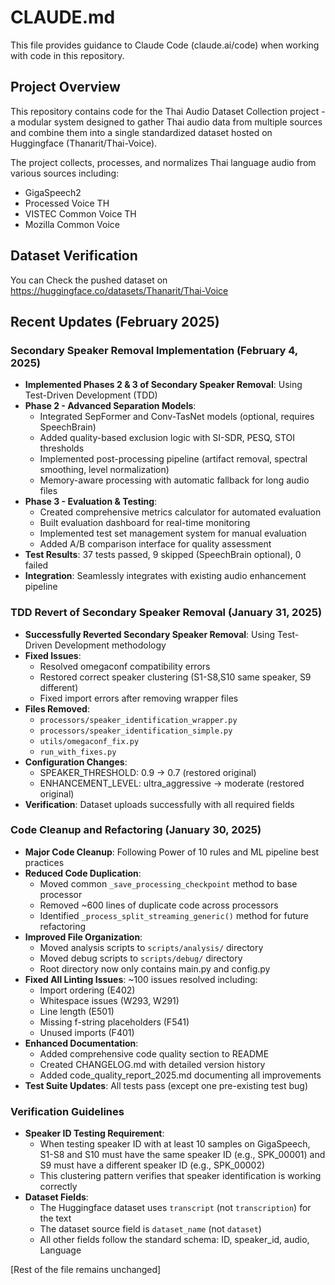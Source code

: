 # CLAUDE.md

This file provides guidance to Claude Code (claude.ai/code) when working with code in this repository.

## Project Overview

This repository contains code for the Thai Audio Dataset Collection project - a modular system designed to gather Thai audio data from multiple sources and combine them into a single standardized dataset hosted on Huggingface (Thanarit/Thai-Voice).

The project collects, processes, and normalizes Thai language audio from various sources including:
- GigaSpeech2
- Processed Voice TH
- VISTEC Common Voice TH
- Mozilla Common Voice

## Dataset Verification

You can Check the pushed dataset on https://huggingface.co/datasets/Thanarit/Thai-Voice

## Recent Updates (February 2025)

### Secondary Speaker Removal Implementation (February 4, 2025)
- **Implemented Phases 2 & 3 of Secondary Speaker Removal**: Using Test-Driven Development (TDD)
- **Phase 2 - Advanced Separation Models**:
  - Integrated SepFormer and Conv-TasNet models (optional, requires SpeechBrain)
  - Added quality-based exclusion logic with SI-SDR, PESQ, STOI thresholds
  - Implemented post-processing pipeline (artifact removal, spectral smoothing, level normalization)
  - Memory-aware processing with automatic fallback for long audio files
- **Phase 3 - Evaluation & Testing**:
  - Created comprehensive metrics calculator for automated evaluation
  - Built evaluation dashboard for real-time monitoring
  - Implemented test set management system for manual evaluation
  - Added A/B comparison interface for quality assessment
- **Test Results**: 37 tests passed, 9 skipped (SpeechBrain optional), 0 failed
- **Integration**: Seamlessly integrates with existing audio enhancement pipeline

### TDD Revert of Secondary Speaker Removal (January 31, 2025)
- **Successfully Reverted Secondary Speaker Removal**: Using Test-Driven Development methodology
- **Fixed Issues**:
  - Resolved omegaconf compatibility errors
  - Restored correct speaker clustering (S1-S8,S10 same speaker, S9 different)
  - Fixed import errors after removing wrapper files
- **Files Removed**:
  - `processors/speaker_identification_wrapper.py`
  - `processors/speaker_identification_simple.py`
  - `utils/omegaconf_fix.py`
  - `run_with_fixes.py`
- **Configuration Changes**:
  - SPEAKER_THRESHOLD: 0.9 → 0.7 (restored original)
  - ENHANCEMENT_LEVEL: ultra_aggressive → moderate (restored original)
- **Verification**: Dataset uploads successfully with all required fields

### Code Cleanup and Refactoring (January 30, 2025)
- **Major Code Cleanup**: Following Power of 10 rules and ML pipeline best practices
- **Reduced Code Duplication**: 
  - Moved common `_save_processing_checkpoint` method to base processor
  - Removed ~600 lines of duplicate code across processors
  - Identified `_process_split_streaming_generic()` method for future refactoring
- **Improved File Organization**: 
  - Moved analysis scripts to `scripts/analysis/` directory
  - Moved debug scripts to `scripts/debug/` directory  
  - Root directory now only contains main.py and config.py
- **Fixed All Linting Issues**: ~100 issues resolved including:
  - Import ordering (E402)
  - Whitespace issues (W293, W291)
  - Line length (E501)
  - Missing f-string placeholders (F541)
  - Unused imports (F401)
- **Enhanced Documentation**: 
  - Added comprehensive code quality section to README
  - Created CHANGELOG.md with detailed version history
  - Added code_quality_report_2025.md documenting all improvements
- **Test Suite Updates**: All tests pass (except one pre-existing test bug)

### Verification Guidelines
- **Speaker ID Testing Requirement**: 
  - When testing speaker ID with at least 10 samples on GigaSpeech, S1-S8 and S10 must have the same speaker ID (e.g., SPK_00001) and S9 must have a different speaker ID (e.g., SPK_00002)
  - This clustering pattern verifies that speaker identification is working correctly
- **Dataset Fields**:
  - The Huggingface dataset uses `transcript` (not `transcription`) for the text
  - The dataset source field is `dataset_name` (not `dataset`)
  - All other fields follow the standard schema: ID, speaker_id, audio, Language

[Rest of the file remains unchanged]
